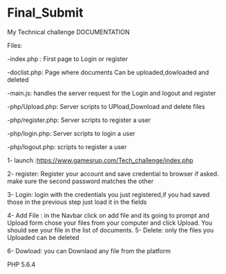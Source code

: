 # Final_Submit
My Technical challenge DOCUMENTATION

Files:

-index.php : First page to Login or register

-doclist.php: Page where documents Can be uploaded,dowloaded and deleted

-main.js: handles the server request for the Login and logout and register

-php/Upload.php: Server scripts to UPload,Download and delete files

-php/register.php: Server scripts to register a user

-php/login.php: Server scripts to login a user

-php/logout.php:  scripts to register a user

1- launch :https://www.gamesrup.com/Tech_challenge/index.php

2- register: Register your account and save credential to browser if asked. make sure the second password matches the other

3- Login: login with the credentials you just registered,if you had saved those in the previous step just load it in the fields

4- Add File : in the Navbar click on add file and its going to prompt and Upload form chose your files from your computer and click Upload.
   You should see your file in the list of documents.
5- Delete: only the files you Uploaded can be deleted

6- Dowload: you can Downlaod any file from the platform

PHP 5.6.4
